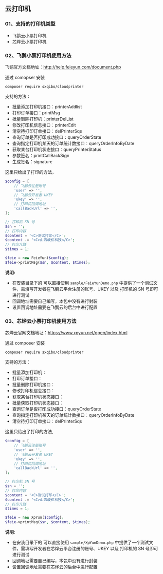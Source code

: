 ## 云打印机

### 01、支持的打印机类型
- 飞鹅云小票打印机
- 芯烨云小票打印机

### 02、飞鹅小票打印机使用方法

飞鹅官方文档地址：http://help.feieyun.com/document.php

通过 comopser 安装
```
composer require sxqibo/cloudprinter
```

支持的方法：
- 批量添加打印机接口：printerAddlist
- 打印订单接口：printMsg
- 批量删除打印机：printerDelList
- 修改打印机信息接口：printerEdit
- 清空待打印订单接口：delPrinterSqs
- 查询订单是否打印成功接口：queryOrderState
- 查询指定打印机某天的订单统计数接口：queryOrderInfoByDate
- 获取某台打印机状态接口：queryPrinterStatus
- 参数签名：printCallBackSign
- 生成签名：signature

这里只给出了打印的方法，
```php
$config = [
    // 飞鹅云注册账号
    'user' => '',
    // 飞鹅云开发者 UKEY
    'ukey' => '',
    // 打印机回调地址
    'callBackUrl' => '',
];

// 打印机 SN 号
$sn = '';
// 打印内容
$content = '<C>测试打印</C>';
$content .= '<C>山西岐伯科技</C>';
// 打印几联
$times = 1;

$feie = new FeieYun($config);
$feie->printMsg($sn, $content, $times);
```

**说明:**
- 在安装目录下的 可以直接使用 `sample/FeieYunDemo.php` 中提供了一个测试文件，需填写开发者在飞鹅云平台注册的账号、UKEY 以及 打印机的 SN 号即可进行测试
- 回调地址需要自己编写，本包中没有进行封装
- 设置回调地址需要在飞鹅云的后台中进行配置

### 03、芯烨云小票打印机使用方法

芯烨云官网文档地址：https://www.xpyun.net/open/index.html

通过 composer 安装
```
composer require sxqibo/cloudprinter
```

支持的方法：
- 批量添加打印机：
- 打印订单接口：
- 批量删除打印机接口：
- 修改打印机信息接口：
- 获取某台打印机状态接口：
- 批量获取打印机状态接口：
- 查询订单是否打印成功接口：queryOrderState
- 查询指定打印机某天的订单统计数接口：queryOrderInfoByDate
- 清空待打印订单接口：delPrinterSqs

这里只给出了打印的方法,
```php
$config = [
    // 飞鹅云注册账号
    'user' => '',
    // 飞鹅云开发者 UKEY
    'ukey' => '',
    // 打印机回调地址
    'callBackUrl' => '',
];

// 打印机 SN 号
$sn = '';
// 打印内容
$content = '<C>测试打印</C>';
$content .= '<C>山西岐伯科技</C>';
// 打印几联
$times = 1;

$feie = new XpYun($config);
$feie->printMsg($sn, $content, $times);
```

**说明:**
- 在安装目录下的 可以直接使用 `sample/XpYunDemo.php` 中提供了一个测试文件，需填写开发者在芯烨云平台注册的账号、UKEY 以及 打印机的 SN 号即可进行测试
- 回调地址需要自己编写，本包中没有进行封装
- 设置回调地址需要在芯烨云的后台中进行配置
